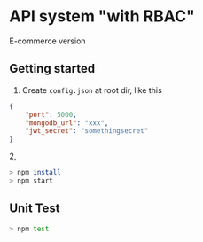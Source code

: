 API system "with RBAC"
===
E-commerce version

Getting started
---
1. Create `config.json` at root dir, like this
```JSON
{
	"port": 5000,
	"mongodb_url": "xxx",
	"jwt_secret": "somethingsecret"
}
```
2, 
```sh
> npm install
> npm start
```

Unit Test
---
```sh
> npm test
```